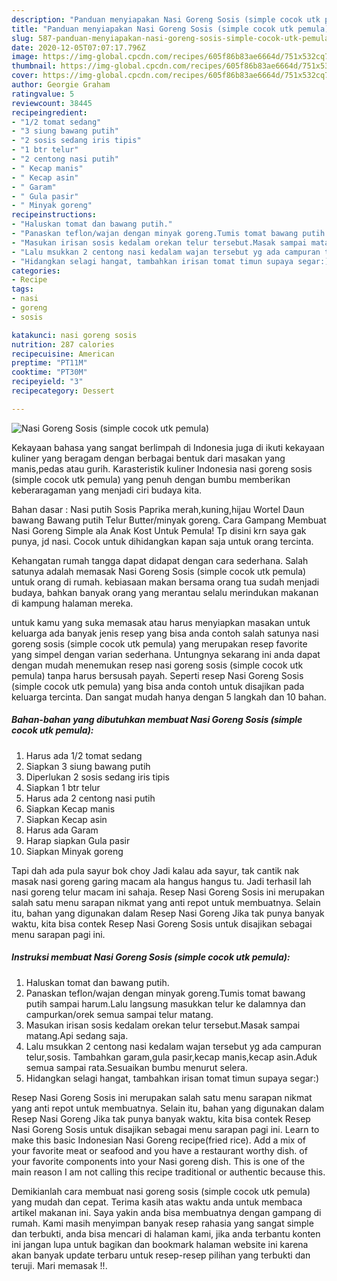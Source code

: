 ```yaml
---
description: "Panduan menyiapakan Nasi Goreng Sosis (simple cocok utk pemula) Favorite"
title: "Panduan menyiapakan Nasi Goreng Sosis (simple cocok utk pemula) Favorite"
slug: 587-panduan-menyiapakan-nasi-goreng-sosis-simple-cocok-utk-pemula-favorite
date: 2020-12-05T07:07:17.796Z
image: https://img-global.cpcdn.com/recipes/605f86b83ae6664d/751x532cq70/nasi-goreng-sosis-simple-cocok-utk-pemula-foto-resep-utama.jpg
thumbnail: https://img-global.cpcdn.com/recipes/605f86b83ae6664d/751x532cq70/nasi-goreng-sosis-simple-cocok-utk-pemula-foto-resep-utama.jpg
cover: https://img-global.cpcdn.com/recipes/605f86b83ae6664d/751x532cq70/nasi-goreng-sosis-simple-cocok-utk-pemula-foto-resep-utama.jpg
author: Georgie Graham
ratingvalue: 5
reviewcount: 38445
recipeingredient:
- "1/2 tomat sedang"
- "3 siung bawang putih"
- "2 sosis sedang iris tipis"
- "1 btr telur"
- "2 centong nasi putih"
- " Kecap manis"
- " Kecap asin"
- " Garam"
- " Gula pasir"
- " Minyak goreng"
recipeinstructions:
- "Haluskan tomat dan bawang putih."
- "Panaskan teflon/wajan dengan minyak goreng.Tumis tomat bawang putih sampai harum.Lalu langsung masukkan telur ke dalamnya dan campurkan/orek semua sampai telur matang."
- "Masukan irisan sosis kedalam orekan telur tersebut.Masak sampai matang.Api sedang saja."
- "Lalu msukkan 2 centong nasi kedalam wajan tersebut yg ada campuran telur,sosis. Tambahkan garam,gula pasir,kecap manis,kecap asin.Aduk semua sampai rata.Sesuaikan bumbu menurut selera."
- "Hidangkan selagi hangat, tambahkan irisan tomat timun supaya segar:)"
categories:
- Recipe
tags:
- nasi
- goreng
- sosis

katakunci: nasi goreng sosis 
nutrition: 287 calories
recipecuisine: American
preptime: "PT11M"
cooktime: "PT30M"
recipeyield: "3"
recipecategory: Dessert

---
```



![Nasi Goreng Sosis (simple cocok utk pemula)](https://img-global.cpcdn.com/recipes/605f86b83ae6664d/751x532cq70/nasi-goreng-sosis-simple-cocok-utk-pemula-foto-resep-utama.jpg)

Kekayaan bahasa yang sangat berlimpah di Indonesia juga di ikuti kekayaan kuliner yang beragam dengan berbagai bentuk dari masakan yang manis,pedas atau gurih. Karasteristik kuliner Indonesia nasi goreng sosis (simple cocok utk pemula) yang penuh dengan bumbu memberikan keberaragaman yang menjadi ciri budaya kita.


Bahan dasar : Nasi putih Sosis Paprika merah,kuning,hijau Wortel Daun bawang Bawang putih Telur Butter/minyak goreng. Cara Gampang Membuat Nasi Goreng Simple ala Anak Kost Untuk Pemula! Tp disini krn saya gak punya, jd nasi. Cocok untuk dihidangkan kapan saja untuk orang tercinta.

Kehangatan rumah tangga dapat didapat dengan cara sederhana. Salah satunya adalah memasak Nasi Goreng Sosis (simple cocok utk pemula) untuk orang di rumah. kebiasaan makan bersama orang tua sudah menjadi budaya, bahkan banyak orang yang merantau selalu merindukan makanan di kampung halaman mereka.

untuk kamu yang suka memasak atau harus menyiapkan masakan untuk keluarga ada banyak jenis resep yang bisa anda contoh salah satunya nasi goreng sosis (simple cocok utk pemula) yang merupakan resep favorite yang simpel dengan varian sederhana. Untungnya sekarang ini anda dapat dengan mudah menemukan resep nasi goreng sosis (simple cocok utk pemula) tanpa harus bersusah payah.
Seperti resep Nasi Goreng Sosis (simple cocok utk pemula) yang bisa anda contoh untuk disajikan pada keluarga tercinta. Dan sangat mudah hanya dengan 5 langkah dan 10 bahan.


<!--inarticleads1-->

##### Bahan-bahan yang dibutuhkan membuat Nasi Goreng Sosis (simple cocok utk pemula):

1. Harus ada 1/2 tomat sedang
1. Siapkan 3 siung bawang putih
1. Diperlukan 2 sosis sedang iris tipis
1. Siapkan 1 btr telur
1. Harus ada 2 centong nasi putih
1. Siapkan  Kecap manis
1. Siapkan  Kecap asin
1. Harus ada  Garam
1. Harap siapkan  Gula pasir
1. Siapkan  Minyak goreng


Tapi dah ada pula sayur bok choy Jadi kalau ada sayur, tak cantik nak masak nasi goreng garing macam ala hangus hangus tu. Jadi terhasil lah nasi goreng telur macam ini sahaja. Resep Nasi Goreng Sosis ini merupakan salah satu menu sarapan nikmat yang anti repot untuk membuatnya. Selain itu, bahan yang digunakan dalam Resep Nasi Goreng Jika tak punya banyak waktu, kita bisa contek Resep Nasi Goreng Sosis untuk disajikan sebagai menu sarapan pagi ini. 

<!--inarticleads2-->

##### Instruksi membuat  Nasi Goreng Sosis (simple cocok utk pemula):

1. Haluskan tomat dan bawang putih.
1. Panaskan teflon/wajan dengan minyak goreng.Tumis tomat bawang putih sampai harum.Lalu langsung masukkan telur ke dalamnya dan campurkan/orek semua sampai telur matang.
1. Masukan irisan sosis kedalam orekan telur tersebut.Masak sampai matang.Api sedang saja.
1. Lalu msukkan 2 centong nasi kedalam wajan tersebut yg ada campuran telur,sosis. Tambahkan garam,gula pasir,kecap manis,kecap asin.Aduk semua sampai rata.Sesuaikan bumbu menurut selera.
1. Hidangkan selagi hangat, tambahkan irisan tomat timun supaya segar:)


Resep Nasi Goreng Sosis ini merupakan salah satu menu sarapan nikmat yang anti repot untuk membuatnya. Selain itu, bahan yang digunakan dalam Resep Nasi Goreng Jika tak punya banyak waktu, kita bisa contek Resep Nasi Goreng Sosis untuk disajikan sebagai menu sarapan pagi ini. Learn to make this basic Indonesian Nasi Goreng recipe(fried rice). Add a mix of your favorite meat or seafood and you have a restaurant worthy dish. of your favorite components into your Nasi goreng dish. This is one of the main reason I am not calling this recipe traditional or authentic because this. 

Demikianlah cara membuat nasi goreng sosis (simple cocok utk pemula) yang mudah dan cepat. Terima kasih atas waktu anda untuk membaca artikel makanan ini. Saya yakin anda bisa membuatnya dengan gampang di rumah. Kami masih menyimpan banyak resep rahasia yang sangat simple dan terbukti, anda bisa mencari di halaman kami, jika anda terbantu konten ini jangan lupa untuk bagikan dan bookmark halaman website ini karena akan banyak update terbaru untuk resep-resep pilihan yang terbukti dan teruji. Mari memasak !!. 
